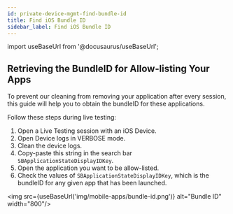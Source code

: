 ```yaml
---
id: private-device-mgmt-find-bundle-id
title: Find iOS Bundle ID
sidebar_label: Find iOS Bundle ID 
---
```


import useBaseUrl from '@docusaurus/useBaseUrl';


## Retrieving the BundleID for Allow-listing Your Apps

To prevent our cleaning from removing your application after every session, this guide will help you to obtain the bundleID for these applications. 

Follow these steps during live testing:

1. Open a Live Testing session with an iOS Device.
2. Open Device logs in VERBOSE mode.
3. Clean the device logs.
4. Copy-paste this string in the search bar `SBApplicationStateDisplayIDKey`.
5. Open the application you want to be allow-listed.
6. Check the values of `SBApplicationStateDisplayIDKey`, which is the bundleID for any given app that has been launched.

<img src={useBaseUrl('img/mobile-apps/bundle-id.png')} alt="Bundle ID" width="800"/>
